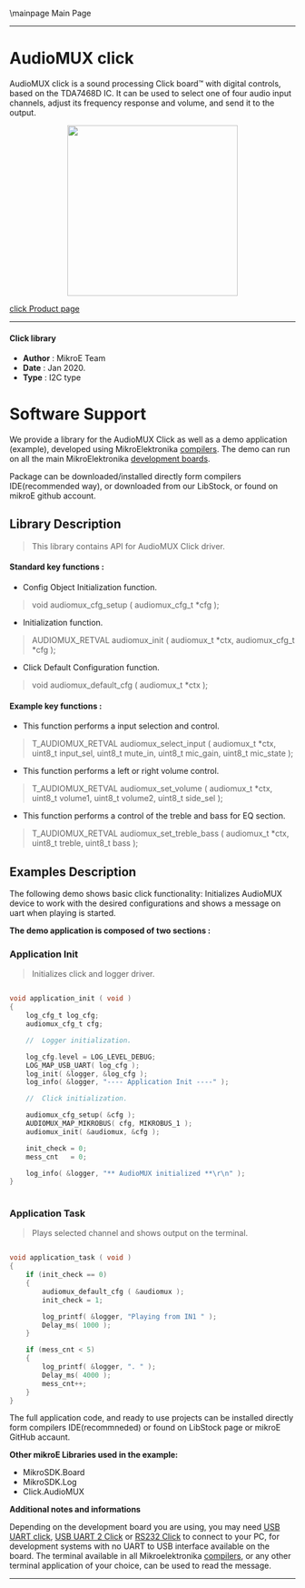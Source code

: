 \mainpage Main Page
 
 

---
# AudioMUX click

AudioMUX click is a sound processing Click board™ with digital controls, based on the TDA7468D IC. It can be used to select one of four audio input channels, adjust its frequency response and volume, and send it to the output.

<p align="center">
  <img src="https://download.mikroe.com/images/click_for_ide/audiomux_click.png" height=300px>
</p>

[click Product page](https://www.mikroe.com/audiomux-click)

---


#### Click library 

- **Author**        : MikroE Team
- **Date**          : Jan 2020.
- **Type**          : I2C type


# Software Support

We provide a library for the AudioMUX Click 
as well as a demo application (example), developed using MikroElektronika 
[compilers](https://shop.mikroe.com/compilers). 
The demo can run on all the main MikroElektronika [development boards](https://shop.mikroe.com/development-boards).

Package can be downloaded/installed directly form compilers IDE(recommended way), or downloaded from our LibStock, or found on mikroE github account. 

## Library Description

> This library contains API for AudioMUX Click driver.

#### Standard key functions :

- Config Object Initialization function.
> void audiomux_cfg_setup ( audiomux_cfg_t *cfg ); 
 
- Initialization function.
> AUDIOMUX_RETVAL audiomux_init ( audiomux_t *ctx, audiomux_cfg_t *cfg );

- Click Default Configuration function.
> void audiomux_default_cfg ( audiomux_t *ctx );


#### Example key functions :

- This function performs a input selection and control.
> T_AUDIOMUX_RETVAL audiomux_select_input ( audiomux_t *ctx, uint8_t input_sel, uint8_t mute_in,
>                                           uint8_t mic_gain, uint8_t mic_state );
 
- This function performs a left or right volume control.
> T_AUDIOMUX_RETVAL audiomux_set_volume ( audiomux_t *ctx, uint8_t volume1, uint8_t volume2,
>                                         uint8_t side_sel );

- This function performs a control of the treble and bass for EQ section.
> T_AUDIOMUX_RETVAL audiomux_set_treble_bass ( audiomux_t *ctx, uint8_t treble, uint8_t bass );

## Examples Description

The following demo shows basic click functionality:
Initializes AudioMUX device to work with the desired configurations and
shows a message on uart when playing is started. 

**The demo application is composed of two sections :**

### Application Init 

> Initializes click and logger driver.

```c

void application_init ( void )
{
    log_cfg_t log_cfg;
    audiomux_cfg_t cfg;

    //  Logger initialization.

    log_cfg.level = LOG_LEVEL_DEBUG;
    LOG_MAP_USB_UART( log_cfg );
    log_init( &logger, &log_cfg );
    log_info( &logger, "---- Application Init ----" );

    //  Click initialization.

    audiomux_cfg_setup( &cfg );
    AUDIOMUX_MAP_MIKROBUS( cfg, MIKROBUS_1 );
    audiomux_init( &audiomux, &cfg );

    init_check = 0;
    mess_cnt   = 0;

    log_info( &logger, "** AudioMUX initialized **\r\n" );
}
  
```

### Application Task

> Plays selected channel and shows output on the terminal.

```c

void application_task ( void )
{
    if (init_check == 0)
    {
        audiomux_default_cfg ( &audiomux );
        init_check = 1;

        log_printf( &logger, "Playing from IN1 " );
        Delay_ms( 1000 );
    }

    if (mess_cnt < 5)
    {
        log_printf( &logger, ". " );
        Delay_ms( 4000 );
        mess_cnt++;
    }
}

```
 

The full application code, and ready to use projects can be  installed directly form compilers IDE(recommneded) or found on LibStock page or mikroE GitHub accaunt.

**Other mikroE Libraries used in the example:** 

- MikroSDK.Board
- MikroSDK.Log
- Click.AudioMUX

**Additional notes and informations**

Depending on the development board you are using, you may need 
[USB UART click](https://shop.mikroe.com/usb-uart-click), 
[USB UART 2 Click](https://shop.mikroe.com/usb-uart-2-click) or 
[RS232 Click](https://shop.mikroe.com/rs232-click) to connect to your PC, for 
development systems with no UART to USB interface available on the board. The 
terminal available in all Mikroelektronika 
[compilers](https://shop.mikroe.com/compilers), or any other terminal application 
of your choice, can be used to read the message.



---
